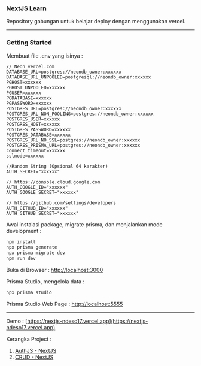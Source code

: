 ### NextJS Learn

<p>Repository gabungan untuk belajar deploy dengan menggunakan vercel.</p>

---

### Getting Started

Membuat file .env yang isinya :

```
// Neon vercel.com
DATABASE_URL=postgres://neondb_owner:xxxxxx
DATABASE_URL_UNPOOLED=postgresql://neondb_owner:xxxxxx
PGHOST=xxxxxx
PGHOST_UNPOOLED=xxxxxx
PGUSER=xxxxxx
PGDATABASE=xxxxxx
PGPASSWORD=xxxxxx
POSTGRES_URL=postgres://neondb_owner:xxxxxx
POSTGRES_URL_NON_POOLING=postgres://neondb_owner:xxxxxx
POSTGRES_USER=xxxxxx
POSTGRES_HOST=xxxxxx
POSTGRES_PASSWORD=xxxxxx
POSTGRES_DATABASE=xxxxxx
POSTGRES_URL_NO_SSL=postgres://neondb_owner:xxxxxx
POSTGRES_PRISMA_URL=postgres://neondb_owner:xxxxxx
connect_timeout=xxxxxx
sslmode=xxxxxx

//Random String (Opsional 64 karakter)
AUTH_SECRET="xxxxxx"

// https://console.cloud.google.com
AUTH_GOOGLE_ID="xxxxxx"
AUTH_GOOGLE_SECRET="xxxxxx"

// https://github.com/settings/developers
AUTH_GITHUB_ID="xxxxxx"
AUTH_GITHUB_SECRET="xxxxxx"

```

Awal instalasi package, migrate prisma, dan menjalankan mode development :

```bash
npm install
npx prisma generate
npx prisma migrate dev
npm run dev

```

Buka di Browser : [http://localhost:3000](http://localhost:3000)

Prisma Studio, mengelola data :

```bash
npx prisma studio
```

Prisma Studio Web Page : [http://localhost:5555](http://localhost:5555)

---

Demo : [https://nextjs-ndeso17.vercel.app](https://nextjs-ndeso17.vercel.app)

Kerangka Project :

1. [AuthJS - NextJS](https://github.com/ndeso17/Auth-JS-Learn)
2. [CRUD - NextJS](https://github.com/ndeso17/crud-nextjs)
